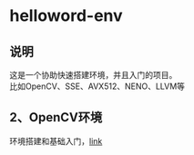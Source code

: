# helloword-env

## 说明
这是一个协助快速搭建环境，并且入门的项目。  
比如OpenCV、SSE、AVX512、NENO、LLVM等  

## 2、OpenCV环境
环境搭建和基础入门，[link](./ch02-OpenCV/demo-01-OpenCV-Helloword/readme.md)